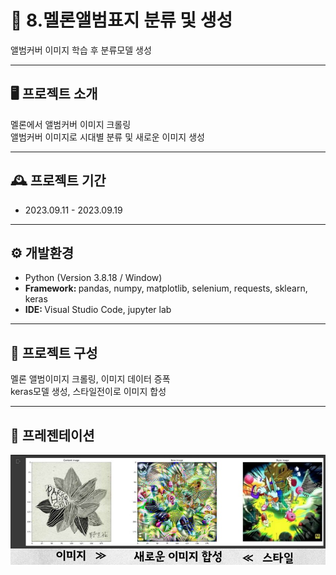 # 🚩 8.멜론앨범표지 분류 및 생성
앨범커버 이미지 학습 후 분류모델 생성 

----------------------------------------------------------
## 🖥️ 프로젝트 소개
멜론에서 앨범커버 이미지 크롤링<br>
앨범커버 이미지로 시대별 분류 및 새로운 이미지 생성


----------------------------------------------------------
## 🕰️ 프로젝트 기간
* 2023.09.11 - 2023.09.19

----------------------------------------------------------
## ⚙ 개발환경
- Python (Version 3.8.18 / Window)
- <strong>Framework: </strong> pandas, numpy, matplotlib, selenium, requests, sklearn, keras
- <strong>IDE: </strong> Visual Studio Code, jupyter lab

-----------------------------------------------------------
## 📍 프로젝트 구성
멜론 앨범이미지 크롤링, 이미지 데이터 증폭 <br>
keras모델 생성, 스타일전이로 이미지 합성 

----------------------------------------------------------
## 📌 프레젠테이션
![Alt text](결과.jpg)


